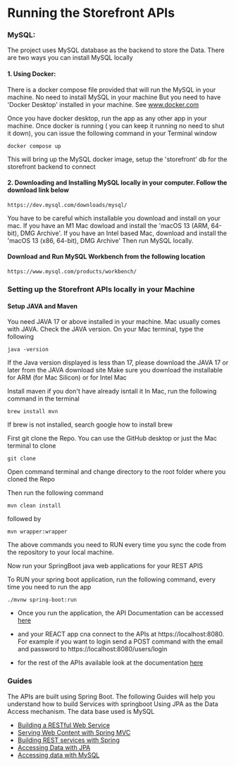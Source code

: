 # Running the Storefront APIs

### MySQL:

The project uses MySQL database as the backend to store the Data. There are two ways you can install MySQL locally

#### 1. Using Docker:
There is a docker compose file provided that will run the MySQL in your machine. No need to install MySQL in your machine
But you need to have 'Docker Desktop' installed in your machine. See www.docker.com

Once you have docker desktop, run the app as any other app in your machine. Once docker is running ( you can keep it running no need to shut it down), you can issue the following command in your Terminal window

```
docker compose up

```

This will bring up the MySQL docker image, setup the 'storefront' db for the storefront backend to connect

#### 2. Downloading and Installing MySQL locally in your computer. Follow the download link below
```
https://dev.mysql.com/downloads/mysql/

```
You have to be careful which installable you download and install on your mac. If you have an M1 Mac dowload and install the 'macOS 13 (ARM, 64-bit), DMG Archive'. If you have an Intel based Mac, download and install the 'macOS 13 (x86, 64-bit), DMG Archive'
Then run MySQL locally.

#### Download and Run MySQL Workbench from the following location

```
https://www.mysql.com/products/workbench/

```

### Setting up the Storefront APIs locally in your Machine

#### Setup JAVA and Maven

You need JAVA 17 or above installed in your machine. Mac usually comes with JAVA.
Check the JAVA version. On your Mac terminal, type the following

```
java -version

```

If the Java version displayed is less than 17, please download the JAVA 17 or later from the JAVA download site
Make sure you download the installable for ARM (for Mac Silicon) or for Intel Mac

Install maven if you don't have already isntall it 
In Mac, run the following command in the terminal

```
brew install mvn

```
If brew is not installed, search google how to install brew

First git clone the Repo. You can use the GitHub desktop or just the Mac terminal to clone

```
git clone 

```

Open command terminal and change directory to the root folder where you cloned the Repo

Then run the following command


``` 
mvn clean install

```

followed by

``` 
mvn wrapper:wrapper

```
The above commands you need to RUN every time you sync the code from the repository to your local machine.


Now run your SpringBoot java web applications for your REST APIS

To RUN your spring boot application, run the following command, every time you need to run the app

``` 
./mvnw spring-boot:run

```

* Once you run the application, the API Documentation can be accessed [here](http://localhost:8080/swagger-ui/index.html)

* and your REACT app cna connect to the APIs at https://localhost:8080. For example if you want to login send a POST command with the email and password to https://localhost:8080/users/login

* for the rest of the APIs available look at the documentation [here](http://localhost:8080/swagger-ui/index.html)

### Guides

The APIs are built using Spring Boot. The following Guides will help you understand how to build Services with springboot
Using JPA as the Data Access mechanism. The data base used is MySQL


* [Building a RESTful Web Service](https://spring.io/guides/gs/rest-service/)
* [Serving Web Content with Spring MVC](https://spring.io/guides/gs/serving-web-content/)
* [Building REST services with Spring](https://spring.io/guides/tutorials/rest/)
* [Accessing Data with JPA](https://spring.io/guides/gs/accessing-data-jpa/)
* [Accessing data with MySQL](https://spring.io/guides/gs/accessing-data-mysql/)

